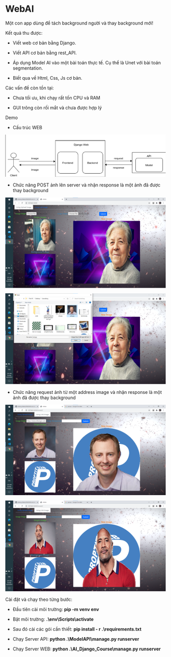 # WebAI

Một con app dùng để tách background người và thay background mới!

Kết quả thu được:

+ Viết web cơ bản bằng Django.

+ Viết API cơ bản bằng rest_API.

+ Áp dụng Model AI vào một bài toán thực tế. Cụ thể là Unet với bài toán segmentation.

+ Biết qua về Html, Css, Js cơ bản.

Các vấn đề còn tồn tại:

+ Chưa tối ưu, khi chạy rất tốn CPU và RAM

+ GUI trông còn rối mắt và chưa được hợp lý

Demo
- Cấu trúc WEB

![cautruc](https://github.com/duydung271/WebAI/blob/main/demo/Cautruc.png)


- Chức năng POST ảnh lên server và nhận response là một ảnh đã được thay background

![demo1](https://github.com/duydung271/WebAI/blob/main/demo/demo1.png)

![demo2](https://github.com/duydung271/WebAI/blob/main/demo/demo2.png)

- Chức năng request ảnh từ một address image và nhận response là một ảnh đã được thay background

![demo3](https://github.com/duydung271/WebAI/blob/main/demo/demo3.png)

![demo4](https://github.com/duydung271/WebAI/blob/main/demo/demo4.png)

Cài đặt và chạy theo từng bước:

- Đầu tiên cài môi trường:  **pip -m venv env**

- Bật môi trường: **.\env\Scripts\activate**

- Sau đó cài các gói cần thiết: **pip install - r .\requirements.txt**

- Chạy Server API:  **python .\ModelAPI\manage.py runserver**

- Chạy Server WEB:  **python .\AI_Django_Course\manage.py runserver**
